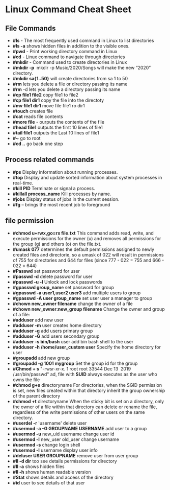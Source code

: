 # Linux Command Cheat Sheet
## File Commands
* **#ls** - The most frequently used command in Linux to list directories  
* **#ls -a** shows hidden files in addition to the visible ones.  
* **#pwd** - Print working directory command in Linux  
* **#cd** - Linux command to navigate through directories  
* **#mkdir** - Command used to create directories in Linux  
* **#mkdir -p**  mkdir -p Music/2020/Songs will make the new “2020” directory.  
* **#mkdir sa{1..50}** will create directories from sa 1 to 50  
* **#rm**  lets you delete a file or directory passing its name  
* **#rm** -d lets you delete a directory passing its name  
* **#cp file1 file2** copy file1 to file2  
* **#cp file1 dir1** copy the file into the directoty  
* **#mv file1 dir1** move file file1 ro dir1  
* **#touch** creates file  
* **#cat** reads file contents  
* **#more file** - ourputs the contents of the file  
* **#head file1** outputs the first 10 lines of file1  
* **#tail file1** outputs the Last 10 lines of file1  
* **#~** go to root  
* **#cd ..** go back one step   

## Process related commands
* **#ps** Display information about running processes.  
* **#top** Display and update sorted information about system processes in real-time.  
* **#kill PID** Terminate or signal a process.  
* **#killall process_name** Kill processes by name.  
* **#jobs** Display status of jobs in the current session.  
* **#fg** – brings the most recent job to foreground  

## file permission
* **#chmod u+rwx,go=rx file.txt** This command adds read, write, and execute permissions for the owner (u) and removes all permissions for the group (g) and others (o) on the file.txt.  
* **#umask 077** determines the default permissions assigned to newly created files and directorie, so a umask of 022 will result in permissions of 755 for directories and 644 for files (since 777 - 022 = 755 and 666 - 022 = 644)  
* **#Passwd** set password for user  
* **#passwd -d** delete password for user  
* **#passwd -u -l** Unlock and lock passwords  
* **#gpasswd group_nam**e set password for group  
*   **#gpasswd -a user1,user2 user3** add multiple users to group  
*   **#gpasswd -A user group_name** set user user a manager to group  
*   **#chown new_owner filename** change the owner of a file  
*   **#chown new_owner:new_group filename** Change the owner and group of a file:  
*   **#adduser** add new user  
*   **#adduser -m** user creates home directory  
*   **#adduser -g** add users primary group  
*   **#adduser -G** add users secondary group  
*   **#adduser -s bin/bash** user add bin bash shell to the user  
*   **#adduser -h /home/user_custom user** Specify the home directory for user  
*   **#groupadd** add new group  
*   **#groupadd -g 1001 mygroup** Set the group id for the group  
*   **#Chmod + s** "-rwsr-xr-x. 1 root root 33544 Dec 13  2019 /usr/bin/passwd" ad, file with **SUID** always executes as the user who owns the file  
*   **#chmod g+s** directoryname  For directories, when the SGID permission is set, new files created within that directory inherit the group ownership of the parent directory  
*   **#chmod +t** directoryname When the sticky bit is set on a directory, only the owner of a file within that directory can delete or rename the file, regardless of the write permissions of other users on the same directory. 
*   **#userdel -r** 'username' delete user  
*   **#usermod -a -G GROUPNAME USERNAME** add user to a group  
*  **#usermod -u** new_uid username change user id  
*   **#usermod -l** new_user old_user change username  
*   **#usermod -s** change login shell  
* **#usermod -l** username display user info  
* **#deluser USER GROUPNAME** remove user from user group  
* **#ll -d dir** too see details permissions for directory  
* **#ll -a** shows hidden files  
* **#ll -h** shows human readable version  
* **#Stat** shows details and access of the directory  
* **#id**  user to see details of that user   
